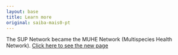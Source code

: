```yaml
---
layout: base
title: Learn more
original: saiba-mais0-pt
---
```


The SUP Network became the MUHE Network (Multispecies Health Network). [Click here to see the new page](http://redesame.fmvz.usp.br)

